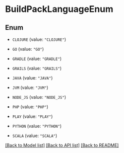 # BuildPackLanguageEnum

## Enum


* `CLOJURE` (value: `"CLOJURE"`)

* `GO` (value: `"GO"`)

* `GRADLE` (value: `"GRADLE"`)

* `GRAILS` (value: `"GRAILS"`)

* `JAVA` (value: `"JAVA"`)

* `JVM` (value: `"JVM"`)

* `NODE_JS` (value: `"NODE_JS"`)

* `PHP` (value: `"PHP"`)

* `PLAY` (value: `"PLAY"`)

* `PYTHON` (value: `"PYTHON"`)

* `SCALA` (value: `"SCALA"`)


[[Back to Model list]](../README.md#documentation-for-models) [[Back to API list]](../README.md#documentation-for-api-endpoints) [[Back to README]](../README.md)


